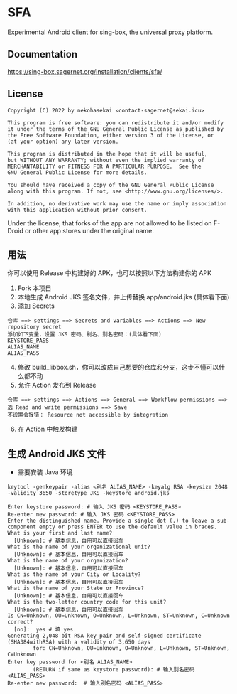 # SFA

Experimental Android client for sing-box, the universal proxy platform.

## Documentation

https://sing-box.sagernet.org/installation/clients/sfa/

## License

```
Copyright (C) 2022 by nekohasekai <contact-sagernet@sekai.icu>

This program is free software: you can redistribute it and/or modify
it under the terms of the GNU General Public License as published by
the Free Software Foundation, either version 3 of the License, or
(at your option) any later version.

This program is distributed in the hope that it will be useful,
but WITHOUT ANY WARRANTY; without even the implied warranty of
MERCHANTABILITY or FITNESS FOR A PARTICULAR PURPOSE.  See the
GNU General Public License for more details.

You should have received a copy of the GNU General Public License
along with this program. If not, see <http://www.gnu.org/licenses/>.

In addition, no derivative work may use the name or imply association
with this application without prior consent.
```

Under the license, that forks of the app are not allowed to be listed on F-Droid or other app stores
under the original name.

## 用法

你可以使用 Release 中构建好的 APK，也可以按照以下方法构建你的 APK

1. Fork 本项目
2. 本地生成 Android JKS 签名文件，并上传替换 app/android.jks (具体看下面)
3. 添加 Secrets
```
仓库 ==> settings ==> Secrets and variables ==> Actions ==> New repository secret
添加如下变量，设置 JKS 密码、别名、别名密码：(具体看下面)
KEYSTORE_PASS
ALIAS_NAME
ALIAS_PASS
```
4. 修改 build_libbox.sh，你可以改成自己想要的仓库和分支，这步不懂可以什么都不动
5. 允许 Action 发布到 Release
```
仓库 ==> settings ==> Actions ==> General ==> Workflow permissions ==> 选 Read and write permissions ==> Save
不设置会报错： Resource not accessible by integration
```
6. 在 Action 中触发构建

## 生成 Android JKS 文件

* 需要安装 Java 环境
```
keytool -genkeypair -alias <别名 ALIAS_NAME> -keyalg RSA -keysize 2048 -validity 3650 -storetype JKS -keystore android.jks
```
```
Enter keystore password: # 输入 JKS 密码 <KEYSTORE_PASS>
Re-enter new password: # 输入 JKS 密码 <KEYSTORE_PASS>
Enter the distinguished name. Provide a single dot (.) to leave a sub-component empty or press ENTER to use the default value in braces.
What is your first and last name?
  [Unknown]: # 基本信息，自用可以直接回车
What is the name of your organizational unit?
  [Unknown]: # 基本信息，自用可以直接回车
What is the name of your organization?
  [Unknown]: # 基本信息，自用可以直接回车
What is the name of your City or Locality?
  [Unknown]: # 基本信息，自用可以直接回车
What is the name of your State or Province?
  [Unknown]: # 基本信息，自用可以直接回车
What is the two-letter country code for this unit?
  [Unknown]: # 基本信息，自用可以直接回车
Is CN=Unknown, OU=Unknown, O=Unknown, L=Unknown, ST=Unknown, C=Unknown correct?
  [no]:  yes # 填 yes
Generating 2,048 bit RSA key pair and self-signed certificate (SHA384withRSA) with a validity of 3,650 days
        for: CN=Unknown, OU=Unknown, O=Unknown, L=Unknown, ST=Unknown, C=Unknown
Enter key password for <别名 ALIAS_NAME>
        (RETURN if same as keystore password): # 输入别名密码 <ALIAS_PASS>
Re-enter new password:  # 输入别名密码 <ALIAS_PASS>
```

